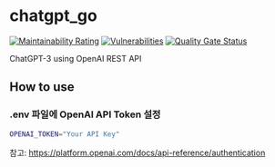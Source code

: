 # chatgpt_go
[![Maintainability Rating](https://sonarcloud.io/api/project_badges/measure?project=choshsh_chatgpt_go&metric=sqale_rating)](https://sonarcloud.io/summary/new_code?id=choshsh_chatgpt_go) [![Vulnerabilities](https://sonarcloud.io/api/project_badges/measure?project=choshsh_chatgpt_go&metric=vulnerabilities)](https://sonarcloud.io/summary/new_code?id=choshsh_chatgpt_go) [![Quality Gate Status](https://sonarcloud.io/api/project_badges/measure?project=choshsh_chatgpt_go&metric=alert_status)](https://sonarcloud.io/summary/new_code?id=choshsh_chatgpt_go)

ChatGPT-3 using OpenAI REST API

## How to use

### .env 파일에 OpenAI API Token 설정
```bash
OPENAI_TOKEN="Your API Key"
```
참고: https://platform.openai.com/docs/api-reference/authentication